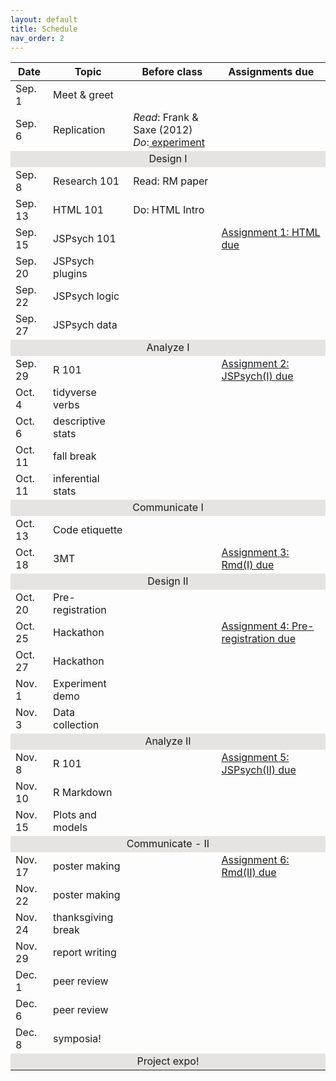 ```yaml
---
layout: default
title: Schedule
nav_order: 2
---
```


<table>
    <thead>
        <tr>
            <th>Date</th>
            <th>Topic</th>
            <th>Before class</th>
            <th>Assignments due</th>
        </tr>
    </thead>
    <tbody>
    <tr><td>Sep. 1</td><td>Meet & greet</td><td></td><td></td></tr>
    <tr><td>Sep. 6</td><td>Replication</td><td><i>Read</i>: Frank & Saxe (2012)<br><i>Do</i>:<a href="https://teaching-cognition.github.io/coglab/Assignment1.html"> experiment</a></td><td></td></tr>
    <tr><td style="text-align: center; vertical-align: middle;background-color:#E5E4E2" colspan = 5>Design I</td></tr>
    <tr><td>Sep. 8</td><td>Research 101</td><td>Read: RM paper</td><td></td></tr>
    <tr><td>Sep. 13</td><td>HTML 101</td><td>Do: HTML Intro</td><td></td></tr>
    <tr><td>Sep. 15</td><td>JSPsych 101</td><td></td><td><a href="https://teaching-cognition.github.io/coglab/Assignment1.html">Assignment 1: HTML due</a></td></tr>
    <tr><td>Sep. 20</td><td>JSPsych plugins</td><td></td><td></td></tr>
    <tr><td>Sep. 22</td><td>JSPsych logic</td><td></td><td></td></tr>
    <tr><td>Sep. 27</td><td>JSPsych data</td><td></td><td></td></tr>
    <tr><td style="text-align: center; vertical-align: middle;background-color:#E5E4E2" colspan = 5>Analyze I</td></tr>
    <tr><td>Sep. 29</td><td>R 101</td><td></td><td><a href="https://teaching-cognition.github.io/coglab/Assignment1.html">Assignment 2: JSPsych(I) due</a></td></tr>
    <tr><td>Oct. 4</td><td>tidyverse verbs</td><td></td><td></td></tr>
    <tr><td>Oct. 6</td><td>descriptive stats</td><td></td><td></td></tr>
    <tr><td>Oct. 11</td><td>fall break</td><td></td><td></td></tr>
    <tr><td>Oct. 11</td><td>inferential stats</td><td></td><td></td></tr>
    <tr><td style="text-align: center; vertical-align: middle;background-color:#E5E4E2" colspan = 5>Communicate I</td></tr>
    <tr><td>Oct. 13</td><td>Code etiquette</td><td></td><td></td></tr>
    <tr><td>Oct. 18</td><td>3MT</td><td></td><td><a href="https://teaching-cognition.github.io/coglab/Assignment1.html">Assignment 3: Rmd(I) due</a></td></tr>
    <tr><td style="text-align: center; vertical-align: middle;background-color:#E5E4E2" colspan = 5>Design II</td></tr>
    <tr><td>Oct. 20</td><td>Pre-registration</td><td></td><td></td></tr>
    <tr><td>Oct. 25</td><td>Hackathon</td><td></td><td><a href="https://teaching-cognition.github.io/coglab/Assignment1.html">Assignment 4: Pre-registration due</a></td></tr>
    <tr><td>Oct. 27</td><td>Hackathon</td><td></td><td></td></tr>
    <tr><td>Nov. 1</td><td>Experiment demo</td><td></td><td></td></tr>
    <tr><td>Nov. 3</td><td>Data collection</td><td></td><td></td></tr>
    <tr><td style="text-align: center; vertical-align: middle;background-color:#E5E4E2" colspan = 5>Analyze II</td></tr>
    <tr><td>Nov. 8</td><td>R 101</td><td></td><td><a href="https://teaching-cognition.github.io/coglab/Assignment1.html">Assignment 5: JSPsych(II) due</a></td></tr>
    <tr><td>Nov. 10</td><td>R Markdown</td><td></td><td></td></tr>
    <tr><td>Nov. 15</td><td>Plots and models</td><td></td><td></td></tr>
    <tr><td style="text-align: center; vertical-align: middle;background-color:#E5E4E2" colspan = 5>Communicate - II</td></tr>
    <tr><td>Nov. 17</td><td>poster making</td><td></td><td><a href="https://teaching-cognition.github.io/coglab/Assignment1.html">Assignment 6: Rmd(II) due</a></td></tr>
    <tr><td>Nov. 22</td><td>poster making</td><td></td><td></td></tr>
    <tr><td>Nov. 24</td><td>thanksgiving break</td><td></td><td></td></tr>
    <tr><td>Nov. 29</td><td>report writing</td><td></td><td></td></tr>
    <tr><td>Dec. 1</td><td>peer review</td><td></td><td></td></tr>
    <tr><td>Dec. 6</td><td>peer review</td><td></td><td></td></tr>
    <tr><td>Dec. 8</td><td>symposia!</td><td></td><td></td></tr>
    <tr><td style="text-align: center; vertical-align: middle;background-color:#E5E4E2" colspan = 5>Project expo!</td></tr>
    </tbody>
</table>